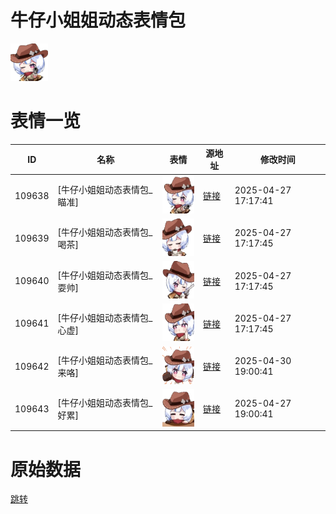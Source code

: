 # 牛仔小姐姐动态表情包

<img src="./cover.png" height="60" alt="cover" />

# 表情一览

|ID|名称|表情|源地址|修改时间|
|----|----|----|----|----|
|109638|[牛仔小姐姐动态表情包_瞄准]|<img src="./pic/109638_%5B牛仔小姐姐动态表情包_瞄准%5D.gif" height="60" alt="瞄准"/>|[链接](https://i0.hdslb.com/bfs/emote/380b269589279b1159407e408d54dd558dc44fc4.gif)|2025-04-27 17:17:41|
|109639|[牛仔小姐姐动态表情包_喝茶]|<img src="./pic/109639_%5B牛仔小姐姐动态表情包_喝茶%5D.gif" height="60" alt="喝茶"/>|[链接](https://i0.hdslb.com/bfs/emote/14b30b90b75c9717ba611f723559b8a86f5a5cad.gif)|2025-04-27 17:17:45|
|109640|[牛仔小姐姐动态表情包_耍帅]|<img src="./pic/109640_%5B牛仔小姐姐动态表情包_耍帅%5D.gif" height="60" alt="耍帅"/>|[链接](https://i0.hdslb.com/bfs/emote/9044f03205a53fae00158769cd279afdc3330dcd.gif)|2025-04-27 17:17:45|
|109641|[牛仔小姐姐动态表情包_心虚]|<img src="./pic/109641_%5B牛仔小姐姐动态表情包_心虚%5D.gif" height="60" alt="心虚"/>|[链接](https://i0.hdslb.com/bfs/emote/478caa16e396b80af215683f0590f9220745a97d.gif)|2025-04-27 17:17:45|
|109642|[牛仔小姐姐动态表情包_来咯]|<img src="./pic/109642_%5B牛仔小姐姐动态表情包_来咯%5D.gif" height="60" alt="来咯"/>|[链接](https://i0.hdslb.com/bfs/emote/a7a6f30316984a4b1cc135cc7bf91c64d6f6956d.gif)|2025-04-30 19:00:41|
|109643|[牛仔小姐姐动态表情包_好累]|<img src="./pic/109643_%5B牛仔小姐姐动态表情包_好累%5D.gif" height="60" alt="好累"/>|[链接](https://i0.hdslb.com/bfs/emote/c2404b622300674137f4ccdff28907f27693f90f.gif)|2025-04-27 19:00:41|

# 原始数据

[跳转](./raw.json)

